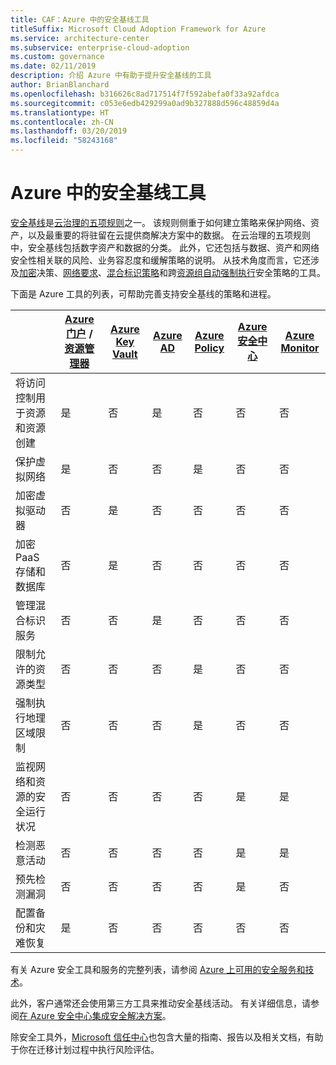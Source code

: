 ```yaml
---
title: CAF：Azure 中的安全基线工具
titleSuffix: Microsoft Cloud Adoption Framework for Azure
ms.service: architecture-center
ms.subservice: enterprise-cloud-adoption
ms.custom: governance
ms.date: 02/11/2019
description: 介绍 Azure 中有助于提升安全基线的工具
author: BrianBlanchard
ms.openlocfilehash: b316626c8ad717514f7f592abefa0f33a92afdca
ms.sourcegitcommit: c053e6edb429299a0ad9b327888d596c48859d4a
ms.translationtype: HT
ms.contentlocale: zh-CN
ms.lasthandoff: 03/20/2019
ms.locfileid: "58243168"
---
```

# <a name="security-baseline-tools-in-azure"></a>Azure 中的安全基线工具

[安全基线](overview.md)是[云治理的五项规则](../governance-disciplines.md)之一。 该规则侧重于如何建立策略来保护网络、资产，以及最重要的将驻留在云提供商解决方案中的数据。 在云治理的五项规则中，安全基线包括数字资产和数据的分类。 此外，它还包括与数据、资产和网络安全性相关联的风险、业务容忍度和缓解策略的说明。 从技术角度而言，它还涉及[加密](../../decision-guides/encryption/overview.md)决策、[网络要求](../../decision-guides/software-defined-network/overview.md)、[混合标识策略](../../decision-guides/identity/overview.md)和跨[资源组](../../decision-guides/resource-consistency/overview.md)[自动强制执行](../../decision-guides/policy-enforcement/overview.md)安全策略的工具。

下面是 Azure 工具的列表，可帮助完善支持安全基线的策略和进程。

|                                                            | [Azure 门户](https://azure.microsoft.com/features/azure-portal/) / [资源管理器](/azure/azure-resource-manager/resource-group-overview)  | [Azure Key Vault](/azure/key-vault)  | [Azure AD](/azure/active-directory/fundamentals/active-directory-whatis) | [Azure Policy](/azure/governance/policy/overview) | [Azure 安全中心](/azure/security-center/security-center-intro) | [Azure Monitor](/azure/azure-monitor/overview) |
|------------------------------------------------------------|---------------------------------|-----------------|----------|--------------|-----------------------|---------------|
| 将访问控制用于资源和资源创建   | 是                             | 否              | 是      | 否           | 否                    | 否            |
| 保护虚拟网络                                    | 是                             | 否              | 否       | 是          | 否                    | 否            |
| 加密虚拟驱动器                                     | 否                              | 是             | 否       | 否           | 否                    | 否            |
| 加密 PaaS 存储和数据库                         | 否                              | 是             | 否       | 否           | 否                    | 否            |
| 管理混合标识服务                            | 否                              | 否              | 是      | 否           | 否                    | 否            |
| 限制允许的资源类型                         | 否                              | 否              | 否       | 是          | 否                    | 否            |
| 强制执行地理区域限制                          | 否                              | 否              | 否       | 是          | 否                    | 否            |
| 监视网络和资源的安全运行状况          | 否                              | 否              | 否       | 否           | 是                   | 是           |
| 检测恶意活动                                  | 否                              | 否              | 否       | 否           | 是                   | 是           |
| 预先检测漏洞                        | 否                              | 否              | 否       | 否           | 是                   | 否            |
| 配置备份和灾难恢复                     | 是                             | 否              | 否       | 否           | 否                    | 否            |

有关 Azure 安全工具和服务的完整列表，请参阅 [Azure 上可用的安全服务和技术](/azure/security/azure-security-services-technologies)。

此外，客户通常还会使用第三方工具来推动安全基线活动。 有关详细信息，请参阅[在 Azure 安全中心集成安全解决方案](/azure/security-center/security-center-partner-integration)。

除安全工具外，[Microsoft 信任中心](https://www.microsoft.com/trustcenter/guidance/risk-assessment)也包含大量的指南、报告以及相关文档，有助于你在迁移计划过程中执行风险评估。
